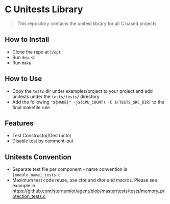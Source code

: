 # C Unitests Library
> This repository contains the unitest library for all C based projects

## How to Install
- Clone the repo at ]`/opt`
- Run `dep.sh`
- Run `make`

## How to Use
- Copy the `tests` dir under examples/project to your project and add unitests under the `tests/tests/` directory
- Add the following `"${MAKE}" -j$(CPU_COUNT) -C $(TESTS_SRC_DIR)` to the final makefile rule
## Features
- Test Constructor/Destructor 
- Disable test by comment-out

## Unitests Convention
- Separate test file per component - name convention is `[module_name]_tests.c`
- Maximum test code reuse, use ctor and dtor and macros. Please see example in https://github.com/sternumiot/agent/blob/master/tests/tests/memory_protection_tests.c
